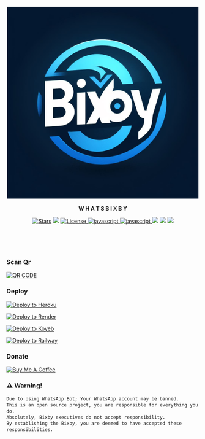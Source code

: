 <p align="center">
  <a href="https://www.instagram.com/__ziyxn_/"><img src="https://github.com/DX-MODS/DX-MODS/blob/main/assets/bixby5.jpeg" width="500" alt="Profile"/> </a>
</p>

<p align="center">
<strong>W H A T S B I X B Y</strong>
</p>
<p align="center">
<a href="https://github.com/DX-MODS/WhatsBixby/stargazers"><img src="https://img.shields.io/github/stars/DX-MODS/WhatsBixby?color=black&logo=github&logoColor=black&style=for-the-badge" alt="Stars" /></a>
<a href="https://github.com/DX-MODS/WhatsBixby/network/members"> <img src="https://img.shields.io/github/forks/DX-MODS/WhatsBixby?color=black&logo=github&logoColor=black&style=for-the-badge" /></a>
<a href="https://github.com/DX-MODS/WhatsBixby/blob/master/LICENSE"> <img src="https://img.shields.io/badge/License- MIT license -blueviolet?style=for-the-badge" alt="License" /> </a>
<a href="https://www.javascript.com"> <img src="https://img.shields.io/badge/Written%20in-Javascripy-skyblue?style=for-the-badge&logo=javascript" alt="javascript" /> </a>
<a href="https://nodejs.org/en"> <img src="https://img.shields.io/badge/FRAMEWORK-nodejs-green?style=for-the-badge&logo=nodejs" alt="javascript" /> </a>
<a href="https://www.npmjs.com/package/@whiskeysockets/baileys/v/6.6.0"> <img src="https://img.shields.io/npm/v/@whiskeysockets/baileys?color=white&label=baileys&logo=javascript&logoColor=blue&style=for-the-badge" /></a>
<a href="https://github.com/DX-MODS/WhatsBixby"> <img src="https://img.shields.io/github/repo-size/DX-MODS/WhatsBixby?color=skyblue&logo=github&logoColor=blue&style=for-the-badge" /></a>
<a href="https://github.com/DX-MODS/WhatsBixby/commits/DX-MODS"> <img src="https://img.shields.io/github/last-commit/DX-MODS/WhatsBixby?color=black&logo=github&logoColor=black&style=for-the-badge" /></a>
</p>
<br><br><br>

### Scan Qr

[![QR CODE](https://img.shields.io/badge/Scan_qr_code-100000?style=for-the-badge&logo=scan&logoColor=white&labelColor=black&color=black)](https://whatsbixbyqr.dxmods.xyz)

### Deploy

[![Deploy to Heroku](https://www.herokucdn.com/deploy/button.svg)](https://dashboard.heroku.com/new?template=https://github.com/DX-MODS/WhatsBixby)

[![Deploy to Render](https://render.com/images/deploy-to-render-button.svg)](https://render.com/deploy?repo=https://github.com/DX-MODS/WhatsBixby)


[![Deploy to Koyeb](https://www.koyeb.com/static/images/deploy/button.svg)](https://app.koyeb.com/deploy?type=git&repository=github.com/DX-MODS&env[BOT_TOKEN]&env[API_ID]&env[API_HASH]&env[CHANNELS]&env[ADMINS]&env[PICS]&env[LOG_CHANNEL]&env[AUTH_CHANNEL]&env[MAX_RIST_BTNS]=10&env[CUSTOM_FILE_CAPTION]&env[DATABASE_URI]&env[DATABASE_NAME]=MknBotz&env[COLLECTION_NAME]=Telegram_files&env[SUPPORT_CHAT]&env[IMDB]=True&env[PM_IMDB]=True&env[IMDB_TEMPLATE]&env[IMDB_DELET_TIME]=900&env[SINGLE_BUTTON]=True&env[START_MESSAGE]&env[FORCE_SUB_TEXT]&env[AUTH_GROUPS]&env[WELCOM_PIC]&env[WELCOM_TEXT]&env[BUTTON_LOCK_TEXT]&env[PMFILTER]=True&env[G_FILTER]=True&env[BUTTON_LOCK]=True&env[RemoveBG_API]&env[P_TTI_SHOW_OFF]=True&run_command=python%20bot.py&branch=main&name=bixby-bot)

[![Deploy to Railway](https://railway.app/button.svg)](https://railway.app/new/template/Qe0zMt)


### Donate

<a href="https://www.buymeacoffee.com/ziyankp" target="_blank"><img src="https://cdn.buymeacoffee.com/buttons/v2/default-violet.png" alt="Buy Me A Coffee" style="height: 60px !important;width: 217px !important;" ></a>

### ⚠️ Warning! 
```
Due to Using WhatsApp Bot; Your WhatsApp account may be banned.
This is an open source project, you are responsible for everything you do. 
Absolutely, Bixby executives do not accept responsibility.
By establishing the Bixby, you are deemed to have accepted these responsibilities.
```
